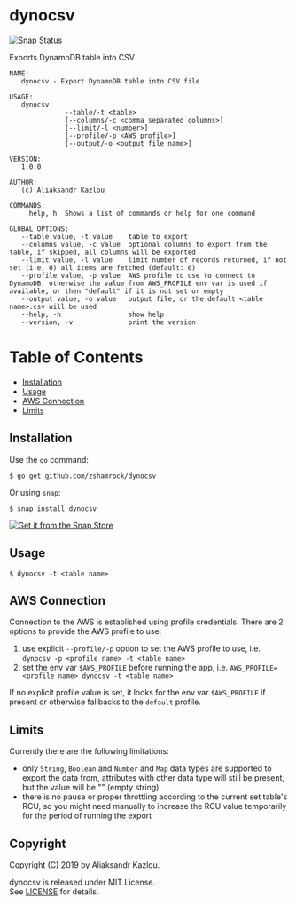 # dynocsv

[![Snap Status](https://build.snapcraft.io/badge/zshamrock/dynocsv.svg)](https://build.snapcraft.io/user/zshamrock/dynocsv)

Exports DynamoDB table into CSV

```
NAME:
   dynocsv - Export DynamoDB table into CSV file

USAGE:
   dynocsv
              --table/-t <table>
              [--columns/-c <comma separated columns>]
              [--limit/-l <number>]
              [--profile/-p <AWS profile>]
              [--output/-o <output file name>]

VERSION:
   1.0.0

AUTHOR:
   (c) Aliaksandr Kazlou

COMMANDS:
     help, h  Shows a list of commands or help for one command

GLOBAL OPTIONS:
   --table value, -t value    table to export
   --columns value, -c value  optional columns to export from the table, if skipped, all columns will be exported
   --limit value, -l value    limit number of records returned, if not set (i.e. 0) all items are fetched (default: 0)
   --profile value, -p value  AWS profile to use to connect to DynamoDB, otherwise the value from AWS_PROFILE env var is used if available, or then "default" if it is not set or empty
   --output value, -o value   output file, or the default <table name>.csv will be used
   --help, -h                 show help
   --version, -v              print the version
```

Table of Contents
=================

* [Installation](#installation)
* [Usage](#usage)
* [AWS Connection](#aws-connection)
* [Limits](#limits)

## Installation                                                                                                                                              
                                                                                                                                                             
Use the `go` command:                                                                                                                                        
                                                                                                                                                             
    $ go get github.com/zshamrock/dynocsv
    
Or using `snap`:                                                                                                                                             
                                                                                                                                                             
    $ snap install dynocsv                                                                                                                                   
                                                                                                                                                             
[![Get it from the Snap Store](https://snapcraft.io/static/images/badges/en/snap-store-black.svg)](https://snapcraft.io/dynocsv)

## Usage                                                                                                                                                     
                                                                                                                                                             
    $ dynocsv -t <table name>
    
## AWS Connection

Connection to the AWS is established using profile credentials. There are 2 options to provide the AWS profile to use:

1. use explicit `--profile/-p` option to set the AWS profile to use, i.e. `dynocsv -p <profile name> -t <table name>`
2. set the env var `$AWS_PROFILE` before running the app, i.e. `AWS_PROFILE=<profile name> dynocsv -t <table name>`

If no explicit profile value is set, it looks for the env var `$AWS_PROFILE` if present or otherwise fallbacks to the `default` profile.

## Limits

Currently there are the following limitations:

- only `String`, `Boolean` and `Number` and `Map` data types are supported to export the data from, attributes with other data type will still be present, but the value will be "" (empty string)
- there is no pause or proper throttling according to the current set table's RCU, so you might need manually to increase the RCU value temporarily for the period of running the export
    
## Copyright                                                                                                                                                 
                                                                                                                                                             
Copyright (C) 2019 by Aliaksandr Kazlou.                                                                                                                     
                                                                                                                                                             
dynocsv is released under MIT License.                                                                                                                       
See [LICENSE](https://github.com/zshamrock/dynocsv/blob/master/LICENSE) for details.      
